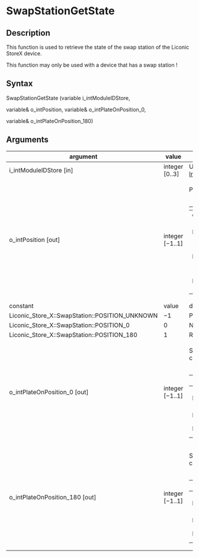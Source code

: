 # SwapStationGetState

## Description

This function is used to retrieve the state of the swap station of the Liconic StoreX device.

This function may only be used with a device that has a swap station !

## Syntax

SwapStationGetState (variable i\_intModuleIDStore,

variable& o\_intPosition, variable& o\_intPlateOnPosition\_0,

variable& o\_intPlateOnPosition\_180)

## Arguments

| argument                                          | value            | description                                                                                                                                                                                                                                                                                                                                                                                                                                                                                                                                                                         |
| ------------------------------------------------- | ---------------- | ----------------------------------------------------------------------------------------------------------------------------------------------------------------------------------------------------------------------------------------------------------------------------------------------------------------------------------------------------------------------------------------------------------------------------------------------------------------------------------------------------------------------------------------------------------------------------------- |
| i\_intModuleIDStore \[in]                         | integer \[0..3]  | Unique identifier for the Liconic StoreX device as returned by function [Initialize](chm://c6eee35ebc6f05b6562520699a23e565/topics/Initialize.html).                                                                                                                                                                                                                                                                                                                                                                                                                                |
| o\_intPosition \[out]                             | integer \[−1..1] | <p>Position of the swap station. One of the following predefined constants:<br><br></p><table data-header-hidden><thead><tr><th></th><th></th><th></th></tr></thead><tbody><tr><td>constant</td><td>value</td><td>description</td></tr><tr><td>Liconic_Store_X::SwapStation::POSITION_UNKNOWN</td><td>−1</td><td>Position unknown (simulated).</td></tr><tr><td>Liconic_Store_X::SwapStation::POSITION_0</td><td> 0</td><td>Normal position (0°).</td></tr><tr><td>Liconic_Store_X::SwapStation::POSITION_180</td><td> 1</td><td>Rotated position (180°).</td></tr></tbody></table> |
| constant                                          | value            | description                                                                                                                                                                                                                                                                                                                                                                                                                                                                                                                                                                         |
| Liconic\_Store\_X::SwapStation::POSITION\_UNKNOWN | −1               | Position unknown (simulated).                                                                                                                                                                                                                                                                                                                                                                                                                                                                                                                                                       |
| Liconic\_Store\_X::SwapStation::POSITION\_0       |  0               | Normal position (0°).                                                                                                                                                                                                                                                                                                                                                                                                                                                                                                                                                               |
| Liconic\_Store\_X::SwapStation::POSITION\_180     |  1               | Rotated position (180°).                                                                                                                                                                                                                                                                                                                                                                                                                                                                                                                                                            |
| o\_intPlateOnPosition\_0 \[out]                   | integer \[−1..1] | <p>State of position 0 on swap station. One of the following predefined constants:<br><br></p><table><thead><tr><th>constant</th><th>value</th><th>description</th></tr></thead><tbody><tr><td>Liconic_Store_X::TransferStation::UNDEFINED</td><td>−1</td><td>Position state undefined (simulated).</td></tr><tr><td>Liconic_Store_X::TransferStation::FREE</td><td> 0</td><td>Position is free.</td></tr><tr><td>Liconic_Store_X::TransferStation::OCCUPIED</td><td> 1</td><td>Position is occupied.</td></tr></tbody></table>                                                     |
| o\_intPlateOnPosition\_180 \[out]                 | integer \[−1..1] | <p>State of position 180 on swap station. One of the following predefined constants:<br><br></p><table><thead><tr><th>constant</th><th>value</th><th>description</th></tr></thead><tbody><tr><td>Liconic_Store_X::TransferStation::UNDEFINED</td><td>−1</td><td>Position state undefined (simulated).</td></tr><tr><td>Liconic_Store_X::TransferStation::FREE</td><td> 0</td><td>Position is free.</td></tr><tr><td>Liconic_Store_X::TransferStation::OCCUPIED</td><td> 1</td><td>Position is occupied.</td></tr></tbody></table>                                                   |

